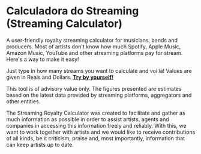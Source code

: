 # Calculadora do Streaming (Streaming Calculator)
A user-friendly royalty streaming calculator for musicians, bands and producers.
Most of artists don't know how much Spotify, Apple Music, Amazon Music, YouTube and other streaming platforms pay for stream. Here's a way to make it easy!

Just type in how many streams you want to calculate and voi là! Values are given in Reais and Dollars.
[**Try by yourself!**](https://augustopresto.github.io/calculadora-streaming/)

This tool is of advisory value only.
The figures presented are estimates based on the latest data provided by streaming platforms, aggregators and other entities.

The Streaming Royalty Calculator was created to facilitate and gather as much information as possible in order to assist artists, agents and companies in accessing this information freely and reliably.
With this, we want to work together with artists and we would like to receive contributions of all kinds, be it criticism, praise and, most importantly, information that can keep artists up to date.
